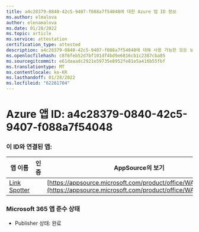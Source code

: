 ```yaml
---
title: a4c28379-0840-42c5-9407-f088a7f54048에 대한 Azure 앱 ID 정보
ms.author: elmalova
author: elenamalova
ms.date: 01/28/2022
ms.topic: article
ms.service: attestation
certification_type: attested
description: a4c28379-0840-42c5-9407-f088a7f54048에 대해 사용 가능한 모든 보안 및 규정 준수 정보입니다.
ms.openlocfilehash: c8f6feb52d7bf101df4bd9e6816cb1c2387cba85
ms.sourcegitcommit: e61daaadc2921e59735e8952fe81e5a416b55fbf
ms.translationtype: MT
ms.contentlocale: ko-KR
ms.lasthandoff: 01/28/2022
ms.locfileid: "62261704"
---
```

# <a name="azure-app-id-a4c28379-0840-42c5-9407-f088a7f54048"></a>Azure 앱 ID: a4c28379-0840-42c5-9407-f088a7f54048


### <a name="apps-associated-with-this-id"></a>이 ID와 연결된 앱:
| **앱 이름** | **인증** | **AppSource의 보기** |
|--------------|---------------|-----------------------|
| [Link Spotter](https://docs.microsoft.com/microsoft-365-app-certification/forward/WA200003092) |  | [https://appsource.microsoft.com/product/office/WA200003092](https://appsource.microsoft.com/product/office/WA200003092) |

### <a name="microsoft-365-app-compliance-status"></a>Microsoft 365 앱 준수 상태
- Publisher 상태: 완료
